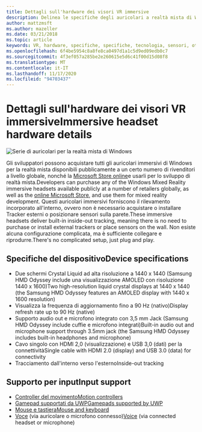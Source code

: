 ```yaml
---
title: Dettagli sull'hardware dei visori VR immersive
description: Delinea le specifiche degli auricolari a realtà mista di Windows, distribuendo VR con rilevamento interno (nessuna configurazione esterna necessaria).
author: mattzmsft
ms.author: mazeller
ms.date: 03/21/2018
ms.topic: article
keywords: VR, hardware, specifiche, specifiche, tecnologia, sensori, ottica, schermo, auricolare realtà mista, auricolare in realtà virtuale, informazioni sulla realtà virtuale, cuffie immersive
ms.openlocfilehash: 6f4be5954c8a8fe8ca0497d1a1c5d9ed09edb0c7
ms.sourcegitcommit: 4f3ef057a285be2e260615e5d6c41f00d15d08f8
ms.translationtype: MT
ms.contentlocale: it-IT
ms.lasthandoff: 11/17/2020
ms.locfileid: "94703437"
---
```

# <a name="immersive-headset-hardware-details"></a><span data-ttu-id="8df13-104">Dettagli sull'hardware dei visori VR immersive</span><span class="sxs-lookup"><span data-stu-id="8df13-104">Immersive headset hardware details</span></span>

![Serie di auricolari per la realtà mista di Windows](images/MR-headsets.png)

<span data-ttu-id="8df13-106">Gli sviluppatori possono acquistare tutti gli auricolari immersivi di Windows per la realtà mista disponibili pubblicamente a un certo numero di rivenditori a livello globale, nonché la [Microsoft Store online](https://www.microsoft.com/store/collections/VRandMixedrealityheadsets)e usarli per lo sviluppo di realtà mista.</span><span class="sxs-lookup"><span data-stu-id="8df13-106">Developers can purchase any of the Windows Mixed Reality immersive headsets available publicly at a number of retailers globally, as well as the [online Microsoft Store](https://www.microsoft.com/store/collections/VRandMixedrealityheadsets), and use them for mixed reality development.</span></span> <span data-ttu-id="8df13-107">Questi auricolari immersivi forniscono il rilevamento incorporato all'interno, ovvero non è necessario acquistare o installare Tracker esterni o posizionare sensori sulla parete.</span><span class="sxs-lookup"><span data-stu-id="8df13-107">These immersive headsets deliver built-in inside-out tracking, meaning there is no need to purchase or install external trackers or place sensors on the wall.</span></span> <span data-ttu-id="8df13-108">Non esiste alcuna configurazione complicata, ma è sufficiente collegare e riprodurre.</span><span class="sxs-lookup"><span data-stu-id="8df13-108">There's no complicated setup, just plug and play.</span></span>

## <a name="device-specifications"></a><span data-ttu-id="8df13-109">Specifiche del dispositivo</span><span class="sxs-lookup"><span data-stu-id="8df13-109">Device specifications</span></span>
* <span data-ttu-id="8df13-110">Due schermi Crystal Liquid ad alta risoluzione a 1440 x 1440 (Samsung HMD Odyssey include una visualizzazione AMOLED con risoluzione 1440 x 1600)</span><span class="sxs-lookup"><span data-stu-id="8df13-110">Two high-resolution liquid crystal displays at 1440 x 1440 (the Samsung HMD Odyssey features an AMOLED display with 1440 x 1600 resolution)</span></span>
* <span data-ttu-id="8df13-111">Visualizza la frequenza di aggiornamento fino a 90 Hz (nativo)</span><span class="sxs-lookup"><span data-stu-id="8df13-111">Display refresh rate up to 90 Hz (native)</span></span>
* <span data-ttu-id="8df13-112">Supporto audio out e microfono integrato con 3,5 mm Jack (Samsung HMD Odyssey include cuffie e microfono integrati)</span><span class="sxs-lookup"><span data-stu-id="8df13-112">Built-in audio out and microphone support through 3.5mm jack (the Samsung HMD Odyssey includes built-in headphones and microphone)</span></span>
* <span data-ttu-id="8df13-113">Cavo singolo con HDMI 2,0 (visualizzazione) e USB 3,0 (dati) per la connettività</span><span class="sxs-lookup"><span data-stu-id="8df13-113">Single cable with HDMI 2.0 (display) and USB 3.0 (data) for connectivity</span></span>
* <span data-ttu-id="8df13-114">Tracciamento dall'interno verso l'esterno</span><span class="sxs-lookup"><span data-stu-id="8df13-114">Inside-out tracking</span></span>

## <a name="input-support"></a><span data-ttu-id="8df13-115">Supporto per input</span><span class="sxs-lookup"><span data-stu-id="8df13-115">Input support</span></span>
* [<span data-ttu-id="8df13-116">Controller del movimento</span><span class="sxs-lookup"><span data-stu-id="8df13-116">Motion controllers</span></span>](../design/motion-controllers.md)
* [<span data-ttu-id="8df13-117">Gamepad supportati da UWP</span><span class="sxs-lookup"><span data-stu-id="8df13-117">Gamepads supported by UWP</span></span>](hardware-accessories.md)
* [<span data-ttu-id="8df13-118">Mouse e tastiera</span><span class="sxs-lookup"><span data-stu-id="8df13-118">Mouse and keyboard</span></span>](hardware-accessories.md)
* <span data-ttu-id="8df13-119">[Voce](../design/voice-input.md) (via auricolare o microfono connesso)</span><span class="sxs-lookup"><span data-stu-id="8df13-119">[Voice](../design/voice-input.md) (via connected headset or microphone)</span></span>

